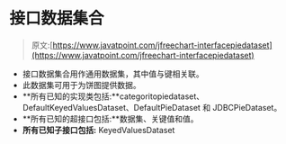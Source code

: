 # 接口数据集合

> 原文:[https://www.javatpoint.com/jfreechart-interfacepiedataset](https://www.javatpoint.com/jfreechart-interfacepiedataset)

*   接口数据集合用作通用数据集，其中值与键相关联。
*   此数据集可用于为饼图提供数据。
*   **所有已知的实现类包括:**categoritopiedataset、DefaultKeyedValuesDataset、DefaultPieDataset 和 JDBCPieDataset。
*   **所有已知的超接口包括:**数据集、关键值和值。
*   **所有已知子接口包括:** KeyedValuesDataset